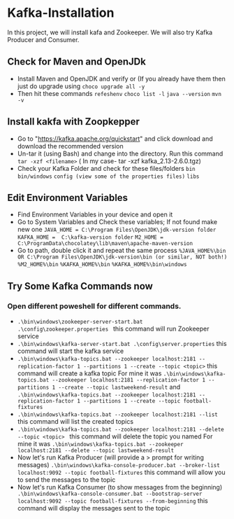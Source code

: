 # Kafka-Installation
In this project, we will install kafa and Zookeeper. We will also try Kafka Producer and Consumer. 

## Check for Maven and OpenJDk
* Install Maven and OpenJDK and verify or (If you already have them then just do upgrade using ```choco upgrade all -y```
* Then hit these commands
```refeshenv```
```choco list -l```
```java --version```
```mvn -v```

## Install kakfa with Zoopkepper
* Go to "https://kafka.apache.org/quickstart" and click download and download the recommended version
* Un-tar it (using Bash) and change into the directory. Run this command ```tar -xzf <filename>``` ( In my case- tar -xzf kafka_2.13-2.6.0.tgz) 
* Check your Kafka Folder and check for these files/folders
 ```bin```
 ```bin/windows```
 ```config (view some of the properties files)```
 ```libs```
 
 ## Edit Environment Variables
 * Find Environment Variables in your device and open it
 * Go to System Variables and Check these variables; If not found make new one 
 ```JAVA_HOME = C:\Program Files\OpenJDK\jdk-version folder```
 ```KAFKA_HOME =  C:\kafka-version folder```
 ```M2_HOME = C:\ProgramData\chocolatey\lib\maven\apache-maven-version```
 * Go to path, double click it and repeat the same process
 ```%JAVA_HOME%\bin OR C:\Program Files\OpenJDK\jdk-version\bin (or similar, NOT both!)```
 ```%M2_HOME%\bin```
 ```%KAFKA_HOME%\bin```
 ```%KAFKA_HOME%\bin\windows```
 
 ## Try Some Kafka Commands now
 ### Open different poweshell for different commands.
* ```.\bin\windows\zookeeper-server-start.bat .\config\zookeeper.properties ``` this command will run Zookeeper service
* ``` .\bin\windows\kafka-server-start.bat .\config\server.properties ``` this command will start the kafka service
* ```.\bin\windows\kafka-topics.bat --zookeeper localhost:2181 --replication-factor 1 --partitions 1 --create --topic <topic>``` this command will create a kafka topic 
 For mine it was
   ```.\bin\windows\kafka-topics.bat --zookeeper localhost:2181 --replication-factor 1 --partitions 1 --create --topic lastweekend-result``` and 
  ```.\bin\windows\kafka-topics.bat --zookeeper localhost:2181 --replication-factor 1 --partitions 1 --create --topic football-fixtures```
 * ``` .\bin\windows\kafka-topics.bat --zookeeper localhost:2181 --list ``` this command will list the created topics 
 * ```.\bin\windows\kafka-topics.bat --zookeeper localhost:2181 --delete --topic <topic> ``` this command will delete the topic you named 
For mine it was 
```.\bin\windows\kafka-topics.bat --zookeeper localhost:2181 --delete --topic lastweekend-result``` 
* Now let's  run Kafka Producer (will provide a > prompt for writing messages)
``` .\bin\windows\kafka-console-producer.bat --broker-list localhost:9092 --topic football-fixtures ``` this command will allow you to send the messages to the topic
* Now let's run Kafka Consumer (to show messages from the beginning)
``` .\bin\windows\kafka-console-consumer.bat --bootstrap-server localhost:9092 --topic football-fixtures --from-beginning``` this command will display the messages sent to the topic 


 
